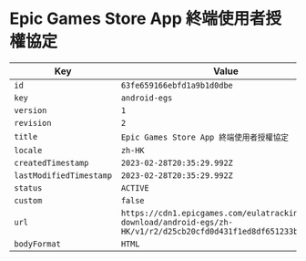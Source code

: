 # Epic Games Store App 終端使用者授權協定

| Key | Value |
| --- | ----- |
| `id` | `63fe659166ebfd1a9b1d0dbe` |
| `key` | `android-egs` |
| `version` | `1` |
| `revision` | `2` |
| `title` | `Epic Games Store App 終端使用者授權協定` |
| `locale` | `zh-HK` |
| `createdTimestamp` | `2023-02-28T20:35:29.992Z` |
| `lastModifiedTimestamp` | `2023-02-28T20:35:29.992Z` |
| `status` | `ACTIVE` |
| `custom` | `false` |
| `url` | `https://cdn1.epicgames.com/eulatracking-download/android-egs/zh-HK/v1/r2/d25cb20cfd0d431f1ed8df651233b29c.pdf` |
| `bodyFormat` | `HTML` |
